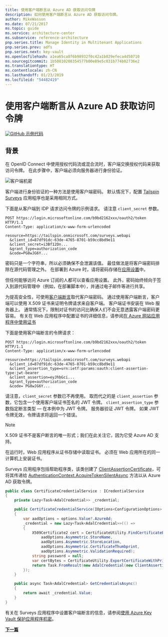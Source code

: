 ```yaml
---
title: 使用客户端断言从 Azure AD 获取访问令牌
description: 如何使用客户端断言从 Azure AD 获取访问令牌。
author: MikeWasson
ms.date: 07/21/2017
ms.topic: guide
ms.service: architecture-center
ms.subservice: reference-architecture
pnp.series.title: Manage Identity in Multitenant Applications
pnp.series.prev: adfs
pnp.series.next: key-vault
ms.openlocfilehash: a1ea65ca8f6b98932f0c42a1b029efeca4d50710
ms.sourcegitcommit: 1b50810208354577b00e89e5c031b774b02736e2
ms.translationtype: HT
ms.contentlocale: zh-CN
ms.lasthandoff: 01/23/2019
ms.locfileid: "54482419"
---
```

# <a name="use-client-assertion-to-get-access-tokens-from-azure-ad"></a>使用客户端断言从 Azure AD 获取访问令牌

[![GitHub](../_images/github.png) 示例代码][sample application]

## <a name="background"></a>背景

在 OpenID Connect 中使用授权代码流或混合流时，客户端交换授权代码来获取访问令牌。 在此步骤中，客户端必须向服务器进行身份验证。

![客户端机密](./images/client-secret.png)

客户端进行身份验证的一种方法是使用客户端密码。 默认情况下，配置 [Tailspin Surveys][Surveys] 应用程序也是采用相同方式。

下面是从客户端到 IDP 请求访问令牌的示例请求。 请注意 `client_secret` 参数。

```http
POST https://login.microsoftonline.com/b9bd2162xxx/oauth2/token HTTP/1.1
Content-Type: application/x-www-form-urlencoded

resource=https://tailspin.onmicrosoft.com/surveys.webapi
  &client_id=87df91dc-63de-4765-8701-b59cc8bd9e11
  &client_secret=i3Bf12Dn...
  &grant_type=authorization_code
  &code=PG8wJG6Y...
```

密码只是一个字符串，所以必须确保不会泄漏该值。 最佳做法是将客户端密码排除在源代码管理之外。 在部署到 Azure 时，请将密码存储在[应用设置][configure-web-app]中。

但任何能够访问 Azure 订阅的人都可以查看应用设置。 此外，密码始终倾向于签入到源代码管理中（例如，在部署脚本中），并通过电子邮件等进行共享。

为提高安全性，可使用[客户端断言]取代客户端密码。 通过使用客户端断言，客户端可以使用 X.509 证书来证明令牌请求来自客户端。 客户端证书安装在 Web 服务器上。 通常情况下，限制对证书的访问比确保人们不会无意透露客户端密码更容易。 有关在 Web 应用程序中配置证书的详细信息，请参阅[在 Azure 网站应用程序中使用证书][using-certs-in-websites]

下面是使用客户端断言的令牌请求：

```http
POST https://login.microsoftonline.com/b9bd2162xxx/oauth2/token HTTP/1.1
Content-Type: application/x-www-form-urlencoded

resource=https://tailspin.onmicrosoft.com/surveys.webapi
  &client_id=87df91dc-63de-4765-8701-b59cc8bd9e11
  &client_assertion_type=urn:ietf:params:oauth:client-assertion-type:jwt-bearer
  &client_assertion=eyJhbGci...
  &grant_type=authorization_code
  &code= PG8wJG6Y...
```

请注意，`client_secret` 参数已不再使用。 取而代之的是 `client_assertion` 参数，它包含一个使用客户端证书签名的 JWT 令牌。 `client_assertion_type` 参数指定断言类型 &mdash; 在本例中为 JWT 令牌。 服务器验证 JWT 令牌。 如果 JWT 令牌无效，令牌请求将返回一个错误。

> [!NOTE]
> X.509 证书不是客户断言的唯一形式；我们在此关注它，因为它受 Azure AD 支持。

在运行时，Web 应用程序从证书存储中读取证书。 必须在 Web 应用所在的同一计算机上安装证书。

Surveys 应用程序包括帮助程序类，该类创建了 [ClientAssertionCertificate](/dotnet/api/microsoft.identitymodel.clients.activedirectory.clientassertioncertificate)，可将其传递给 [AuthenticationContext.AcquireTokenSilentAsync](/dotnet/api/microsoft.identitymodel.clients.activedirectory.authenticationcontext.acquiretokensilentasync) 方法以从 Azure AD 获取令牌。

```csharp
public class CertificateCredentialService : ICredentialService
{
    private Lazy<Task<AdalCredential>> _credential;

    public CertificateCredentialService(IOptions<ConfigurationOptions> options)
    {
        var aadOptions = options.Value?.AzureAd;
        _credential = new Lazy<Task<AdalCredential>>(() =>
        {
            X509Certificate2 cert = CertificateUtility.FindCertificateByThumbprint(
                aadOptions.Asymmetric.StoreName,
                aadOptions.Asymmetric.StoreLocation,
                aadOptions.Asymmetric.CertificateThumbprint,
                aadOptions.Asymmetric.ValidationRequired);
            string password = null;
            var certBytes = CertificateUtility.ExportCertificateWithPrivateKey(cert, out password);
            return Task.FromResult(new AdalCredential(new ClientAssertionCertificate(aadOptions.ClientId, new X509Certificate2(certBytes, password))));
        });
    }

    public async Task<AdalCredential> GetCredentialsAsync()
    {
        return await _credential.Value;
    }
}
```

有关在 Surveys 应用程序中设置客户端断言的信息，请参阅[使用 Azure Key Vault 保护应用程序机密][key vault]。

[**下一篇**][key vault]

<!-- links -->

[configure-web-app]: /azure/app-service-web/web-sites-configure/
[azure-management-portal]: https://portal.azure.com
[客户端断言]: https://tools.ietf.org/html/rfc7521
[key vault]: key-vault.md
[Setup-KeyVault]: https://github.com/mspnp/multitenant-saas-guidance/blob/master/scripts/Setup-KeyVault.ps1
[Surveys]: tailspin.md
[using-certs-in-websites]: https://azure.microsoft.com/blog/using-certificates-in-azure-websites-applications/

[sample application]: https://github.com/mspnp/multitenant-saas-guidance
